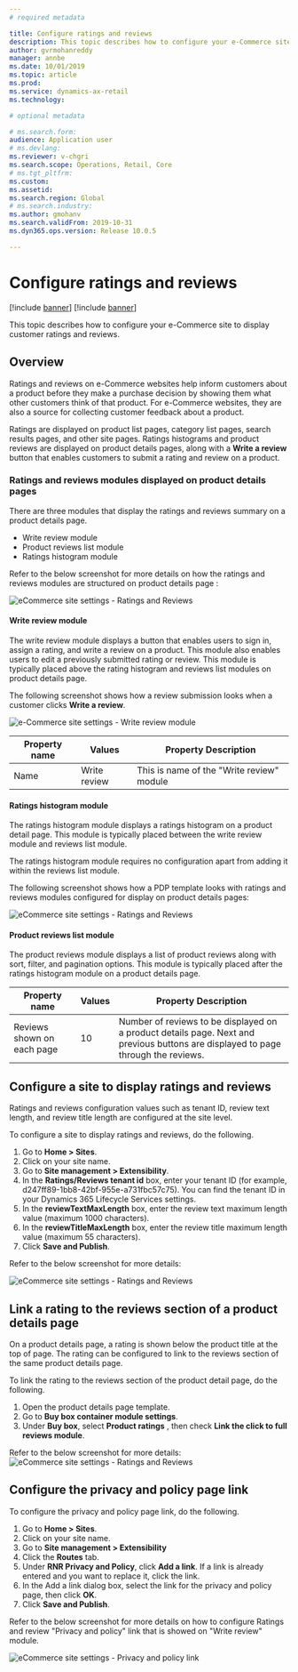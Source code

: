 ```yaml
---
# required metadata

title: Configure ratings and reviews
description: This topic describes how to configure your e-Commerce site to display customer ratings and reviews.
author: gvrmohanreddy
manager: annbe
ms.date: 10/01/2019
ms.topic: article
ms.prod: 
ms.service: dynamics-ax-retail
ms.technology: 

# optional metadata

# ms.search.form: 
audience: Application user
# ms.devlang: 
ms.reviewer: v-chgri
ms.search.scope: Operations, Retail, Core
# ms.tgt_pltfrm: 
ms.custom: 
ms.assetid: 
ms.search.region: Global
# ms.search.industry: 
ms.author: gmohanv
ms.search.validFrom: 2019-10-31
ms.dyn365.ops.version: Release 10.0.5

---
```


# Configure ratings and reviews

[!include [banner](../includes/preview-banner.md)]
[!include [banner](../includes/banner.md)]

This topic describes how to configure your e-Commerce site to display customer ratings and reviews.

## Overview

Ratings and reviews on e-Commerce websites help inform customers about a product before they make a purchase decision by showing them what other customers think of that product. For e-Commerce websites, they are also a source for collecting customer feedback about a product. 

Ratings are displayed on product list pages, category list pages, search results pages, and other site pages. Ratings histograms and product reviews are displayed on product details pages, along with a **Write a review** button that enables customers to submit a rating and review on a product.

### Ratings and reviews modules displayed on product details pages 

There are three modules that display the ratings and reviews summary on a product details page.

 - Write review module
 - Product reviews list module
 - Ratings histogram module
 
Refer to the below screenshot for more details on how the ratings and reviews modules are structured on product details page :

![eCommerce site settings - Ratings and Reviews ](media/rnr-eCommerce-pdp-reviews-modules_design.png)

#### Write review module

The write review module displays a button that enables users to sign in, assign a rating, and write a review on a product. This module also enables users to edit a previously submitted rating or review. This module is typically placed above the rating histogram and reviews list modules on product details page.

The following screenshot shows how a review submission looks when a customer clicks **Write a review**.

![e-Commerce site settings - Write review module ](media/rnr-eCommerce-write-review-module.png)

| Property name     | Values                                                       | Property Description                                         |
| ----------------- | ------------------------------------------------------------ | ------------------------------------------------------------ |
| Name             | Write review                                                   | This is name of the "Write review" module|


#### Ratings histogram module

The ratings histogram module displays a ratings histogram on a product detail page. This module is typically placed between the write review module and reviews list module.

The ratings histogram module requires no configuration apart from adding it within the reviews list module. 

The following screenshot shows how a PDP template looks with ratings and reviews modules configured for display on product details pages:

![eCommerce site settings - Ratings and Reviews ](media/rnr-eCommerce-pdp-reviews-modules.png)

#### Product reviews list module

The product reviews module displays a list of product reviews along with sort, filter, and pagination options. This module is typically placed after the ratings histogram module on a product details page.


| Property name     | Values                                                       | Property Description                                         |
| ----------------- | ------------------------------------------------------------ | ------------------------------------------------------------ |
| Reviews shown on each page             | 10                                                   | Number of reviews to be displayed on a product details page. Next and previous buttons are displayed to page through the reviews. |

## Configure a site to display ratings and reviews  

Ratings and reviews configuration values such as tenant ID, review text length, and review title length are configured at the site level. 

To configure a site to display ratings and reviews, do the following. 

1. Go to **Home > Sites**.
1. Click on your site name. 
1. Go to **Site management > Extensibility**. 
1. In the **Ratings/Reviews tenant id** box, enter your tenant ID (for example, d247ff89-1bb8-42bf-955e-a731fbc57c75). You can find the tenant ID in your Dynamics 365 Lifecycle Services settings. 
1. In the **reviewTextMaxLength** box, enter the review text maximum length value (maximum 1000 characters). 
1. In the **reviewTitleMaxLength** box, enter the review title maximum length value (maximum 55 characters). 
1. Click **Save and Publish**. 

Refer to the below screenshot for more details:

![eCommerce site settings - Ratings and Reviews ](media/rnr-eCommerce-site-appsettings.png)

## Link a rating to the reviews section of a product details page 

On a product details page, a rating is shown below the product title at the top of page. The rating can be configured to link to the reviews section of the same product details page. 

To link the rating to the reviews section of the product detail page, do the following.  

1. Open the product details page template. 
1. Go to **Buy box container module settings**.
1. Under **Buy box**, select **Product ratings** , then check **Link the click to full reviews module**.

Refer to the below screenshot for more details:
![eCommerce site settings - Ratings and Reviews ](media/rnr-eCommerce-buy-box-rating-summary.png)

## Configure the privacy and policy page link  

To configure the privacy and policy page link, do the following.

1. Go to **Home > Sites**.
1. Click on your site name. 
1. Go to **Site management > Extensibility**
1. Click the **Routes** tab. 
1. Under **RNR Privacy and Policy**, click **Add a link**. If a link is already entered and you want to replace it, click the link. 
1. In the Add a link dialog box, select the link for the privacy and policy page, then click **OK**. 
1. Click **Save and Publish**. 

Refer to the below screenshot for more details on how to configure Ratings and review "Privacy and policy" link that is showed on "Write review" module.

![eCommerce site settings - Privacy and policy link ](media/rnr-eCommerce-rnr-privacy-policy-link.png)

